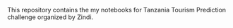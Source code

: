 This repository contains the my notebooks for Tanzania Tourism Prediction challenge organized by Zindi.
